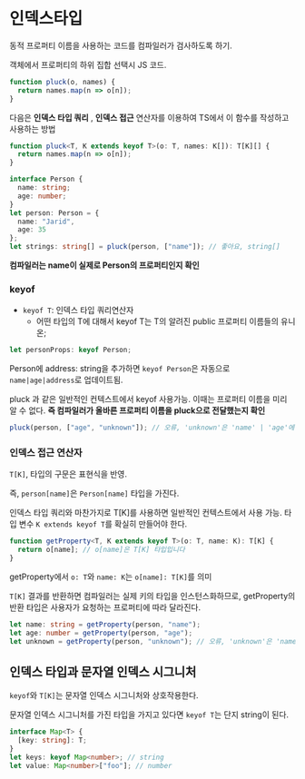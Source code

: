 # 인덱스타입

동적 프로퍼티 이름을 사용하는 코드를 컴파일러가 검사하도록 하기.

객체에서 프로퍼티의 하위 집합 선택시 JS 코드.

```js
function pluck(o, names) {
  return names.map(n => o[n]);
}
```

다음은 **인덱스 타입 쿼리** , **인덱스 접근** 연산자를 이용하여 TS에서 이 함수를 작성하고 사용하는 방법

```ts
function pluck<T, K extends keyof T>(o: T, names: K[]): T[K][] {
  return names.map(n => o[n]);
}

interface Person {
  name: string;
  age: number;
}
let person: Person = {
  name: "Jarid",
  age: 35
};
let strings: string[] = pluck(person, ["name"]); // 좋아요, string[]
```

**컴파일러는 name이 실제로 Person의 프로퍼티인지 확인**

### keyof

- `keyof T`: 인덱스 타입 쿼리연산자
  - 어떤 타입의 T에 대해서 keyof T는 T의 알려진 public 프로퍼티 이름들의 유니온;

```ts
let personProps: keyof Person;
```

Person에 address: string을 추가하면 `keyof Person`은 자동으로 `name|age|address`로 업데이트됨.

pluck 과 같은 일반적인 컨텍스트에서 keyof 사용가능. 이때는 프로퍼티 이름을 미리 알 수 없다.
**즉 컴파일러가 올바른 프로퍼티 이름을 pluck으로 전달했는지 확인**

```ts
pluck(person, ["age", "unknown"]); // 오류, 'unknown'은 'name' | 'age'에 없습니다
```

### 인덱스 접근 연산자

`T[K]`, 타입의 구문은 표현식을 반영.

즉, `person[name]`은 `Person[name]` 타입을 가진다.

인덱스 타입 쿼리와 마찬가지로 T[K]를 사용하면 일반적인 컨텍스트에서 사용 가능.
타입 변수 `K extends keyof T`를 확실히 만들어야 한다.

```ts
function getProperty<T, K extends keyof T>(o: T, name: K): T[K] {
  return o[name]; // o[name]은 T[K] 타입입니다
}
```

getProperty에서 `o: T`와 `name: K`는 `o[name]: T[K]`를 의미

`T[K]` 결과를 반환하면 컴파일러는 실제 키의 타입을 인스턴스화하므로,
getProperty의 반환 타입은 사용자가 요청하는 프로퍼티에 따라 달라진다.

```ts
let name: string = getProperty(person, "name");
let age: number = getProperty(person, "age");
let unknown = getProperty(person, "unknown"); // 오류, 'unknown'은 'name' | 'age'에 없습니다
```

## 인덱스 타입과 문자열 인덱스 시그니처

`keyof`와 `T[K]`는 문자열 인덱스 시그니처와 상호작용한다.

문자열 인덱스 시그니처를 가진 타입을 가지고 있다면 `keyof T`는 단지 string이 된다.

```ts
interface Map<T> {
  [key: string]: T;
}
let keys: keyof Map<number>; // string
let value: Map<number>["foo"]; // number
```
